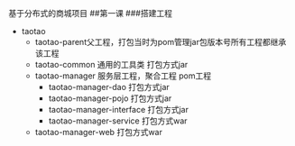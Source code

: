 基于分布式的商城项目
##第一课
###搭建工程
* taotao
  * taotao-parent父工程，打包当时为pom管理jar包版本号所有工程都继承该工程
   * taotao-common  通用的工具类 打包方式jar
   * taotao-manager 服务层工程，聚合工程 pom工程 
     * taotao-manager-dao  打包方式jar
     * taotao-manager-pojo 打包方式jar
     * taotao-manager-interface 打包方式jar
     * taotao-manager-service  打包方式war
   * taotao-manager-web  打包方式war
   